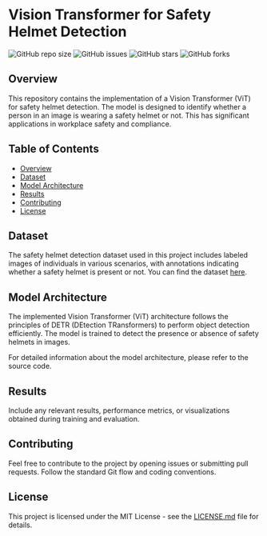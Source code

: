 # Vision Transformer for Safety Helmet Detection

![GitHub repo size](https://img.shields.io/github/repo-size/YourUsername/YourRepository)
![GitHub issues](https://img.shields.io/github/issues/YourUsername/YourRepository)
![GitHub stars](https://img.shields.io/github/stars/YourUsername/YourRepository)
![GitHub forks](https://img.shields.io/github/forks/YourUsername/YourRepository)

## Overview

This repository contains the implementation of a Vision Transformer (ViT) for safety helmet detection. The model is designed to identify whether a person in an image is wearing a safety helmet or not. This has significant applications in workplace safety and compliance.

## Table of Contents

- [Overview](#overview)
- [Dataset](#dataset)
- [Model Architecture](#model-architecture)
- [Results](#results)
- [Contributing](#contributing)
- [License](#license)

## Dataset

The safety helmet detection dataset used in this project includes labeled images of individuals in various scenarios, with annotations indicating whether a safety helmet is present or not. You can find the dataset [here](link-to-dataset).

## Model Architecture

The implemented Vision Transformer (ViT) architecture follows the principles of DETR (DEtection TRansformers) to perform object detection efficiently. The model is trained to detect the presence or absence of safety helmets in images.

For detailed information about the model architecture, please refer to the source code.


## Results

Include any relevant results, performance metrics, or visualizations obtained during training and evaluation.


## Contributing

Feel free to contribute to the project by opening issues or submitting pull requests. Follow the standard Git flow and coding conventions.

## License

This project is licensed under the MIT License - see the [LICENSE.md](LICENSE.md) file for details.
